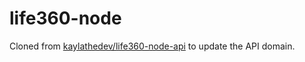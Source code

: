 # life360-node

Cloned from [kaylathedev/life360-node-api](https://github.com/kaylathedev/life360-node-api) to update the API domain.